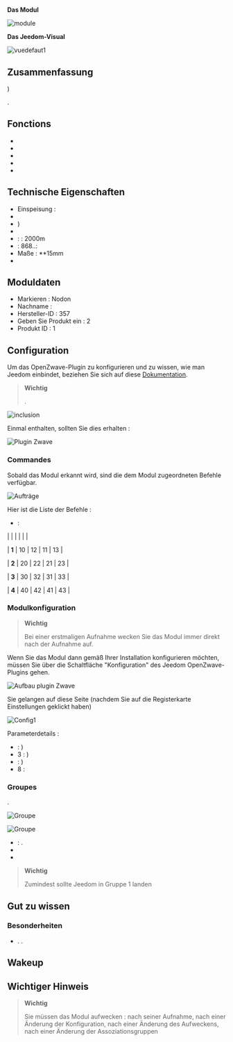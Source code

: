 # 

**Das Modul**

![module](images/nodon.octan/module.jpg)

**Das Jeedom-Visual**

![vuedefaut1](images/nodon.octan/vuedefaut1.jpg)

## Zusammenfassung

)

. 

## Fonctions

-   
-   
-   
-   
-   

## Technische Eigenschaften

-   Einspeisung : 
-   
-   )
-   
-    :  : 2000m
-    : 868..: 
-   Maße : **15mm
-   

## Moduldaten

-   Markieren : Nodon
-   Nachname : 
-   Hersteller-ID : 357
-   Geben Sie Produkt ein : 2
-   Produkt ID : 1

## Configuration

Um das OpenZwave-Plugin zu konfigurieren und zu wissen, wie man Jeedom einbindet, beziehen Sie sich auf diese [Dokumentation](https://doc.jeedom.com/de_DE/plugins/automation%20protocol/openzwave/).

> **Wichtig**
>
> .

![inclusion](images/nodon.octan/inclusion.jpg)

Einmal enthalten, sollten Sie dies erhalten :

![Plugin Zwave](images/nodon.octan/information.jpg)

### Commandes

Sobald das Modul erkannt wird, sind die dem Modul zugeordneten Befehle verfügbar.

![Aufträge](images/nodon.octan/commandes.jpg)

Hier ist die Liste der Befehle :

-    : 


|         |           |      |     |    |

| **1**          | 10             | 12             | 11             | 13             |

| **2**          | 20             | 22             | 21             | 23             |

| **3**          | 30             | 32             | 31             | 33             |

| **4**          | 40             | 42             | 41             | 43             |


### Modulkonfiguration

> **Wichtig**
>
> Bei einer erstmaligen Aufnahme wecken Sie das Modul immer direkt nach der Aufnahme auf.

Wenn Sie das Modul dann gemäß Ihrer Installation konfigurieren möchten, müssen Sie über die Schaltfläche "Konfiguration" des Jeedom OpenZwave-Plugins gehen.

![Aufbau plugin Zwave](images/plugin/bouton_configuration.jpg)

Sie gelangen auf diese Seite (nachdem Sie auf die Registerkarte Einstellungen geklickt haben)

![Config1](images/nodon.octan/config1.jpg)

Parameterdetails :

-    : )
-   3 : )
-    : )
-   8 : 

### Groupes

.

![Groupe](images/nodon.octan/groupe.jpg)

![Groupe](images/nodon.octan/groupe2.jpg)

-    : .
-   
-   

> **Wichtig**
>
> Zumindest sollte Jeedom in Gruppe 1 landen

## Gut zu wissen

### Besonderheiten

-   . .

## Wakeup



## Wichtiger Hinweis

> **Wichtig**
>
> Sie müssen das Modul aufwecken : nach seiner Aufnahme, nach einer Änderung der Konfiguration, nach einer Änderung des Aufweckens, nach einer Änderung der Assoziationsgruppen
